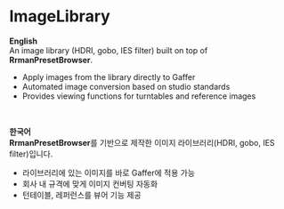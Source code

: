 # ImageLibrary

**English**  
An image library (HDRI, gobo, IES filter) built on top of **RrmanPresetBrowser**.  
- Apply images from the library directly to Gaffer  
- Automated image conversion based on studio standards  
- Provides viewing functions for turntables and reference images  
<br>

**한국어**  
**RrmanPresetBrowser**를 기반으로 제작한 이미지 라이브러리(HDRI, gobo, IES filter)입니다. 
- 라이브러리에 있는 이미지를 바로 Gaffer에 적용 가능
- 회사 내 규격에 맞게 이미지 컨버팅 자동화
- 턴테이블, 레퍼런스를 뷰어 기능 제공

